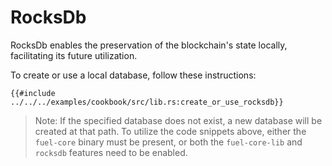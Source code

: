 # RocksDb

RocksDb enables the preservation of the blockchain's state locally, facilitating its future utilization.

To create or use a local database, follow these instructions:

```rust,ignore
{{#include ../../../examples/cookbook/src/lib.rs:create_or_use_rocksdb}}
```

> Note: If the specified database does not exist, a new database will be created at that path. To utilize the code snippets above, either the `fuel-core` binary must be present, or both the `fuel-core-lib` and `rocksdb` features need to be enabled.
